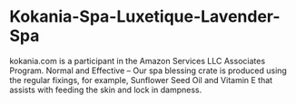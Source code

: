 # Kokania-Spa-Luxetique-Lavender-Spa
kokania.com is a participant in the Amazon Services LLC Associates Program. Normal and Effective – Our spa blessing crate is produced using the regular fixings, for example, Sunflower Seed Oil and Vitamin E that assists with feeding the skin and lock in dampness.
